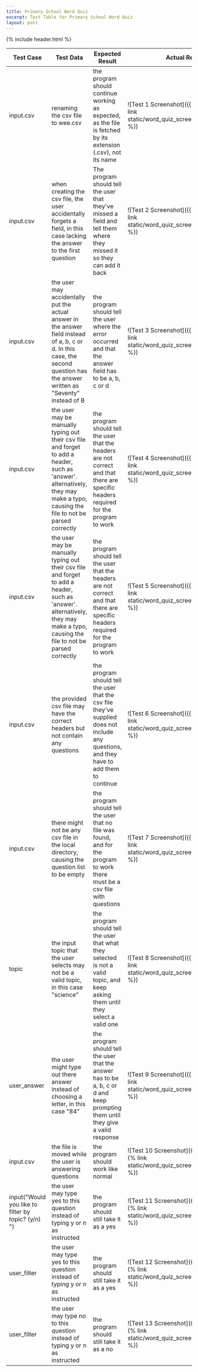 ```yaml
---
title: Primary School Word Quiz
excerpt: Test Table for Primary School Word Quiz
layout: post
---
```


{% include header.html %}

<style>
.container {
  max-width: 65rem;
}
</style>

| Test Case                                          | Test Data                                                                                                                                                                         | Expected Result                                                                                                                           | Actual Result                                                                               |
| -------------------------------------------------- | --------------------------------------------------------------------------------------------------------------------------------------------------------------------------------- | ----------------------------------------------------------------------------------------------------------------------------------------- | ------------------------------------------------------------------------------------------- |
| input.csv                                          | renaming the csv file to wee.csv                                                                                                                                                  | the program should continue working as expected, as the file is fetched by its extension (.csv), not its name                             | ![Test 1 Screenshot]({{ site.baseurl }}{% link static/word_quiz_screenshots/test1.png %})   |
| input.csv                                          | when creating the csv file, the user accidentally forgets a field, in this case lacking the answer to the first question                                                          | The program should tell the user that they've missed a field and tell them where they missed it so they can add it back                   | ![Test 2 Screenshot]({{ site.baseurl }}{% link static/word_quiz_screenshots/test2.png %})   |
| input.csv                                          | the user may accidentally put the actual answer in the answer field instead of a, b, c or d. In this case, the second question has the answer written as "Seventy" instead of B   | the program should tell the user where the error occurred and that the answer field has to be a, b, c or d                                | ![Test 3 Screenshot]({{ site.baseurl }}{% link static/word_quiz_screenshots/test3.png %})   |
| input.csv                                          | the user may be manually typing out their csv file and forget to add a header, such as 'answer'. alternatively, they may make a typo, causing the file to not be parsed correctly | the program should tell the user that the headers are not correct and that there are specific headers required for the program to work    | ![Test 4 Screenshot]({{ site.baseurl }}{% link static/word_quiz_screenshots/test4.png %})   |
| input.csv                                          | the user may be manually typing out their csv file and forget to add a header, such as 'answer'. alternatively, they may make a typo, causing the file to not be parsed correctly | the program should tell the user that the headers are not correct and that there are specific headers required for the program to work    | ![Test 5 Screenshot]({{ site.baseurl }}{% link static/word_quiz_screenshots/test5.png %})   |
| input.csv                                          | the provided csv file may have the correct headers but not contain any questions                                                                                                  | the program should tell the user that the csv file they've supplied does not include any questions, and they have to add them to continue | ![Test 6 Screenshot]({{ site.baseurl }}{% link static/word_quiz_screenshots/test6.png %})   |
| input.csv                                          | there might not be any csv file in the local directory, causing the question list to be empty                                                                                     | the program should tell the user that no file was found, and for the program to work there must be a csv file with questions              | ![Test 7 Screenshot]({{ site.baseurl }}{% link static/word_quiz_screenshots/test7.png %})   |
| topic                                              | the input topic that the user selects may not be a valid topic, in this case "science"                                                                                            | the program should tell the user that what they selected is not a valid topic, and keep asking them until they select a valid one         | ![Test 8 Screenshot]({{ site.baseurl }}{% link static/word_quiz_screenshots/test8.png %})   |
| user_answer                                        | the user might type out there answer instead of choosing a letter, in this case "84"                                                                                              | the program should tell the user that the answer has to be a, b, c or d and keep prompting them until they give a valid response          | ![Test 9 Screenshot]({{ site.baseurl }}{% link static/word_quiz_screenshots/test9.png %})   |
| input.csv                                          | the file is moved while the user is answering questions                                                                                                                           | the program should work like normal                                                                                                       | ![Test 10 Screenshot]({{ site.baseurl }}{% link static/word_quiz_screenshots/test10.png %}) |
| input("Would you like to filter by topic? (y/n) ") | the user may type yes to this question instead of typing y or n as instructed                                                                                                     | the program should still take it as a yes                                                                                                 | ![Test 11 Screenshot]({{ site.baseurl }}{% link static/word_quiz_screenshots/test11.png %}) |
| user_filter                                        | the user may type yes to this question instead of typing y or n as instructed                                                                                                     | the program should still take it as a yes                                                                                                 | ![Test 12 Screenshot]({{ site.baseurl }}{% link static/word_quiz_screenshots/test12.png %}) |
| user_filter                                        | the user may type no to this question instead of typing y or n as instructed                                                                                                      | the program should still take it as a no                                                                                                  | ![Test 13 Screenshot]({{ site.baseurl }}{% link static/word_quiz_screenshots/test13.png %}) |
